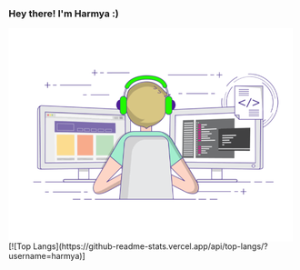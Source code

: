 ### Hey there! I'm Harmya :)
<img align="center" alt="GIF" src="https://github.com/harmya/harmya/blob/main/gif3.gif" width="500"/>
[![Top Langs](https://github-readme-stats.vercel.app/api/top-langs/?username=harmya)]
